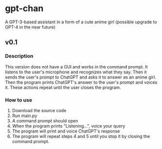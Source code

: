 # gpt-chan
A GPT-3-based assistant in a form of a cute anime girl (possible upgrade to GPT-4 in the near future)
## v0.1
### Description
This version does not have a GUI and works in the command prompt. It listens to the user's microphone and recognizes what they say. Then it sends the user's prompt to ChatGPT and asks it to answer as an anime girl. Then the program prints ChatGPT's answer to the user's prompt and voices it. These actions repeat until the user closes the program.
### How to use
1. Download the source code
2. Run main.py
3. A command prompt should open
4. When the program prints "Listening...", voice your query
5. The program will print and voice ChatGPT's response
6. The program will repeat steps 4 and 5 until you stop it by closing the command prompt.
